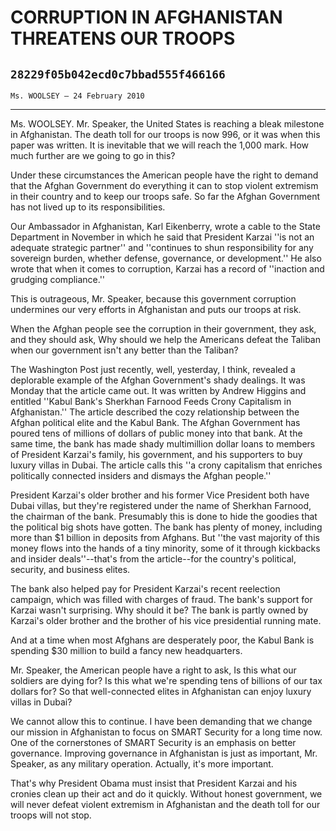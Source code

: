 # CORRUPTION IN AFGHANISTAN THREATENS OUR TROOPS
## `28229f05b042ecd0c7bbad555f466166`
`Ms. WOOLSEY — 24 February 2010`

---


Ms. WOOLSEY. Mr. Speaker, the United States is reaching a bleak 
milestone in Afghanistan. The death toll for our troops is now 996, or 
it was when this paper was written. It is inevitable that we will reach 
the 1,000 mark. How much further are we going to go in this?

Under these circumstances the American people have the right to 
demand that the Afghan Government do everything it can to stop violent 
extremism in their country and to keep our troops safe. So far the 
Afghan Government has not lived up to its responsibilities.

Our Ambassador in Afghanistan, Karl Eikenberry, wrote a cable to the 
State Department in November in which he said that President Karzai 
''is not an adequate strategic partner'' and ''continues to shun 
responsibility for any sovereign burden, whether defense, governance, 
or development.'' He also wrote that when it comes to corruption, 
Karzai has a record of ''inaction and grudging compliance.''

This is outrageous, Mr. Speaker, because this government corruption 
undermines our very efforts in Afghanistan and puts our troops at risk.

When the Afghan people see the corruption in their government, they 
ask, and they should ask, Why should we help the Americans defeat the 
Taliban when our government isn't any better than the Taliban?

The Washington Post just recently, well, yesterday, I think, revealed 
a deplorable example of the Afghan Government's shady dealings. It was 
Monday that the article came out. It was written by Andrew Higgins and 
entitled ''Kabul Bank's Sherkhan Farnood Feeds Crony Capitalism in 
Afghanistan.'' The article described the cozy relationship between the 
Afghan political elite and the Kabul Bank. The Afghan Government has 
poured tens of millions of dollars of public money into that bank. At 
the same time, the bank has made shady multimillion dollar loans to 
members of President Karzai's family, his government, and his 
supporters to buy luxury villas in Dubai. The article calls this ''a 
crony capitalism that enriches politically connected insiders and 
dismays the Afghan people.''

President Karzai's older brother and his former Vice President both 
have Dubai villas, but they're registered under the name of Sherkhan 
Farnood, the chairman of the bank. Presumably this is done to hide the 
goodies that the political big shots have gotten. The bank has plenty 
of money, including more than $1 billion in deposits from Afghans. But 
''the vast majority of this money flows into the hands of a tiny 
minority, some of it through kickbacks and insider deals''--that's from 
the article--for the country's political, security, and business 
elites.

The bank also helped pay for President Karzai's recent reelection 
campaign, which was filled with charges of fraud. The bank's support 
for Karzai wasn't surprising. Why should it be? The bank is partly 
owned by Karzai's older brother and the brother of his vice 
presidential running mate.

And at a time when most Afghans are desperately poor, the Kabul Bank 
is spending $30 million to build a fancy new headquarters.

Mr. Speaker, the American people have a right to ask, Is this what 
our soldiers are dying for? Is this what we're spending tens of 
billions of our tax dollars for? So that well-connected elites in 
Afghanistan can enjoy luxury villas in Dubai?

We cannot allow this to continue. I have been demanding that we 
change our mission in Afghanistan to focus on SMART Security for a long 
time now. One of the cornerstones of SMART Security is an emphasis on 
better governance. Improving governance in Afghanistan is just as 
important, Mr. Speaker, as any military operation. Actually, it's more 
important.

That's why President Obama must insist that President Karzai and his 
cronies clean up their act and do it quickly. Without honest 
government, we will never defeat violent extremism in Afghanistan and 
the death toll for our troops will not stop.
